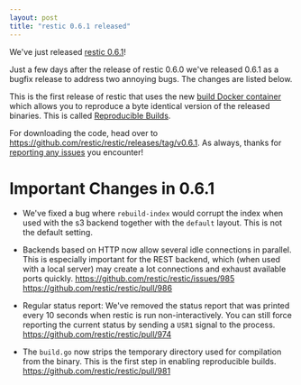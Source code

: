 ```yaml
---
layout: post
title: "restic 0.6.1 released"
---
```


We've just released [restic 0.6.1](https://github.com/restic/restic/releases/tag/v0.6.1)!

Just a few days after the release of restic 0.6.0 we've released 0.6.1 as a bugfix release to address two annoying bugs. The changes are listed below.

This is the first release of restic that uses the new [build Docker container](https://github.com/restic/builder) which allows you to reproduce a byte identical version of the released binaries. This is called [Reproducible Builds](https://reproducible-builds.org/).

For downloading the code, head over to https://github.com/restic/restic/releases/tag/v0.6.1.
As always, thanks for [reporting any issues](https://github.com/restic/restic/issues/new) you encounter!

Important Changes in 0.6.1
==========================

 * We've fixed a bug where `rebuild-index` would corrupt the index when used
   with the s3 backend together with the `default` layout. This is not the
   default setting.

 * Backends based on HTTP now allow several idle connections in parallel. This
   is especially important for the REST backend, which (when used with a local
   server) may create a lot connections and exhaust available ports quickly.
   https://github.com/restic/restic/issues/985
   https://github.com/restic/restic/pull/986

 * Regular status report: We've removed the status report that was printed
   every 10 seconds when restic is run non-interactively. You can still force
   reporting the current status by sending a `USR1` signal to the process.
   https://github.com/restic/restic/pull/974

 * The `build.go` now strips the temporary directory used for compilation from
   the binary. This is the first step in enabling reproducible builds.
   https://github.com/restic/restic/pull/981
